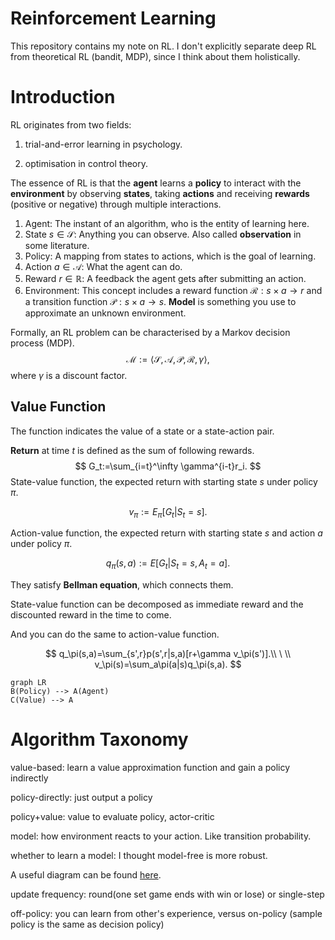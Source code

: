 # Reinforcement Learning

This repository contains my note on RL. I don't explicitly separate deep RL from theoretical RL (bandit, MDP), since I think about them holistically.

# Introduction

RL originates from two fields:

1. trial-and-error learning in psychology.

2. optimisation in control theory.

The essence of RL is that the **agent** learns a **policy** to interact with the **environment** by observing **states**, taking **actions** and receiving **rewards** (positive or negative) through multiple interactions.

1. Agent: The instant of an algorithm, who is the entity of learning here.
2. State $s\in\mathcal S$: Anything you can observe. Also called **observation** in some literature.
3. Policy: A mapping from states to actions, which is the goal of learning. 
4. Action $a\in\mathcal A$: What the agent can do.
5. Reward $r\in\mathbb R$: A feedback the agent gets after submitting an action. 
6. Environment: This concept includes a reward function $\mathcal R:s\times a\to r$ and a transition function $\mathcal P:s\times a\to s$. **Model** is something you use to approximate an unknown environment.

Formally, an RL problem can be characterised by a Markov decision process (MDP).
$$
\mathcal M:=\langle\mathcal S,\mathcal A,\mathcal P,\mathcal R,\gamma\rangle,
$$
where $\gamma$ is a discount factor.

## Value Function

The function indicates the value of a state or a state-action pair.

**Return** at time $t$ is defined as the sum of following rewards.
$$
G_t:=\sum_{i=t}^\infty \gamma^{i-t}r_i.
$$
State-value function, the expected return with starting state $s$ under policy $\pi$.

$$
v_\pi:=E_\pi[G_t|S_t=s].
$$

Action-value function, the expected return with starting state $s$ and action $a$ under policy $\pi$.

$$
q_\pi(s,a):=E[G_t|S_t=s, A_t=a].
$$

They satisfy **Bellman equation**, which connects them.

State-value function can be decomposed as immediate reward and the discounted reward in the time to come.

And you can do the same to action-value function.

$$
q_\pi(s,a)=\sum_{s',r}p(s',r|s,a)[r+\gamma v_\pi(s')].\\
\ \\
v_\pi(s)=\sum_a\pi(a|s)q_\pi(s,a).
$$



```mermaid
graph LR
B(Policy) --> A(Agent)
C(Value) --> A
```

# Algorithm Taxonomy

value-based: learn a value approximation function and gain a policy indirectly

policy-directly: just output a policy

policy+value: value to evaluate policy, actor-critic



model: how environment reacts to your action. Like transition probability.

whether to learn a model: I thought model-free is more robust.

A useful diagram can be found [here](https://spinningup.openai.com/en/latest/spinningup/rl_intro2.html).



update frequency: round(one set game ends with win or lose) or single-step

off-policy: you can learn from other's experience, versus on-policy (sample policy is the same as decision policy)
